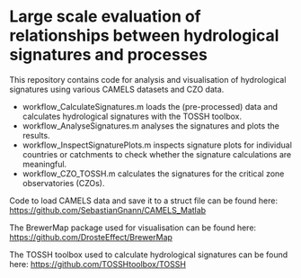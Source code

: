 # Large scale evaluation of relationships between hydrological signatures and processes
This repository contains code for analysis and visualisation of hydrological signatures using various CAMELS datasets and CZO data.

- workflow_CalculateSignatures.m loads the (pre-processed) data and calculates hydrological signatures with the TOSSH toolbox.
- workflow_AnalyseSignatures.m analyses the signatures and plots the results.
- workflow_InspectSignaturePlots.m inspects signature plots for individual countries or catchments to check whether the signature calculations are meaningful.
- workflow_CZO_TOSSH.m calculates the signatures for the critical zone observatories (CZOs).

Code to load CAMELS data and save it to a struct file can be found here: https://github.com/SebastianGnann/CAMELS_Matlab

The BrewerMap package used for visualisation can be found here: https://github.com/DrosteEffect/BrewerMap

The TOSSH toolbox used to calculate hydrological signatures can be found here: https://github.com/TOSSHtoolbox/TOSSH